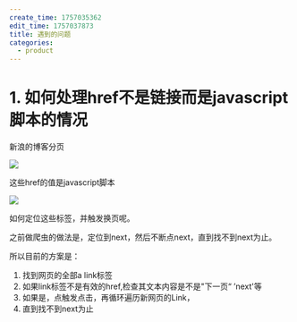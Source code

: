 ```yaml
---
create_time: 1757035362
edit_time: 1757037873
title: 遇到的问题
categories:
  - product
---
```



# 1. 如何处理href不是链接而是javascript脚本的情况

新浪的博客分页

<img src="/assets/LlC9bd0IXoyccfx6n4Dct605n2b.png" src-width="547" class="markdown-img m-auto" src-height="106" align="center"/>

这些href的值是javascript脚本

<img src="/assets/YW9cblgCWoLnx9xJZVQcaocznte.png" src-width="723" class="markdown-img m-auto" src-height="218" align="center"/>

如何定位这些标签，并触发换页呢。

之前做爬虫的做法是，定位到next，然后不断点next，直到找不到next为止。

所以目前的方案是：


1. 找到网页的全部a link标签
2. 如果link标签不是有效的href,检查其文本内容是不是"下一页“  ’next'等
3. 如果是，点触发点击，再循环遍历新网页的Link，
4. 直到找不到next为止

